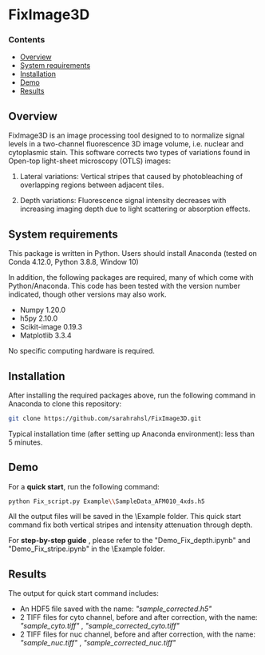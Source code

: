 # FixImage3D

### Contents

- [Overview](#overview)
- [System requirements](#system-requirements)
- [Installation](#installation)
- [Demo](#demo)
- [Results](#results)

## Overview

FixImage3D is an image processing tool designed to to normalize signal levels in a two-channel fluorescence 3D image volume, i.e. nuclear and cytoplasmic stain. This software corrects two types of variations found in Open-top light-sheet microscopy (OTLS) images:

1. Lateral variations: Vertical stripes that caused by photobleaching of overlapping regions between adjacent tiles.

2. Depth variations: Fluorescence signal intensity decreases with increasing imaging depth due to light scattering or absorption effects.

## System requirements

This package is written in Python. Users should install Anaconda (tested on Conda 4.12.0, Python 3.8.8, Window 10)

In addition, the following packages are required, many of which come with Python/Anaconda. This code has been tested with the version number indicated, though other versions may also work.

- Numpy 1.20.0
- h5py 2.10.0
- Scikit-image 0.19.3
- Matplotlib 3.3.4

No specific computing hardware is required.

## Installation

After installing the required packages above, run the following command in Anaconda to clone this repository:

```bash
git clone https://github.com/sarahrahsl/FixImage3D.git
```

Typical installation time (after setting up Anaconda environment): less than 5 minutes.

## Demo

For a **quick start**, run the following command:

```bash
python Fix_script.py Example\\SampleData_AFM010_4xds.h5
```

All the output files will be saved in the \Example folder. This quick start command fix both vertical stripes and intensity attenuation through depth. 

For **step-by-step guide** , please refer to the "Demo_Fix_depth.ipynb" and "Demo_Fix_stripe.ipynb" in the \Example folder. 

## Results

The output for quick start command includes: 

- An HDF5 file saved with the name:  *"sample_corrected.h5"*
- 2 TIFF files for cyto channel, before and after correction, with the name: *"sample_cyto.tiff"* , *"sample_corrected_cyto.tiff"* 
- 2 TIFF files for nuc channel, before and after correction, with the name: *"sample_nuc.tiff"* , *"sample_corrected_nuc.tiff"*

